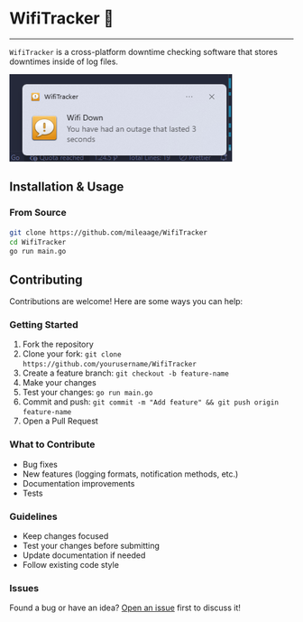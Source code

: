 # WifiTracker 🛜
---

`WifiTracker` is a cross-platform downtime checking software that stores downtimes inside of log files.

![Icon Warning Message](bin\iconwarning.png)


## Installation & Usage

### From Source
```bash
git clone https://github.com/mileaage/WifiTracker
cd WifiTracker
go run main.go
```
## Contributing

Contributions are welcome! Here are some ways you can help:

### Getting Started
1. Fork the repository
2. Clone your fork: `git clone https://github.com/yourusername/WifiTracker`
3. Create a feature branch: `git checkout -b feature-name`
4. Make your changes
5. Test your changes: `go run main.go`
6. Commit and push: `git commit -m "Add feature" && git push origin feature-name`
7. Open a Pull Request

### What to Contribute
- Bug fixes
- New features (logging formats, notification methods, etc.)
- Documentation improvements
- Tests

### Guidelines
- Keep changes focused
- Test your changes before submitting
- Update documentation if needed
- Follow existing code style

### Issues
Found a bug or have an idea? [Open an issue](https://github.com/mileaage/WifiTracker/issues) first to discuss it!